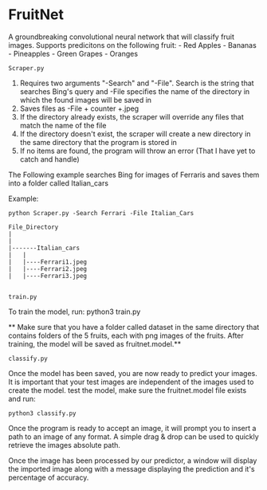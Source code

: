 # FruitNet
A groundbreaking convolutional neural network that will classify fruit images.
Supports predicitons on the following fruit:
	- Red Apples
	- Bananas
	- Pineapples
	- Green Grapes
	- Oranges

	Scraper.py

1. Requires two arguments "-Search" and "-File". Search is the string that searches Bing's query and -File specifies the name of the directory in which the found images will be saved in
2. Saves files as -File + counter +.jpeg
3. If the directory already exists, the scraper will override any files that match the name of the file
4. If the directory doesn't exist, the scraper will create a new directory in the same directory that the program is stored in
5. If no items are found, the program will throw an error (That I have yet to catch and handle)


The Following example searches Bing for images of Ferraris and saves them into a folder called Italian_cars

Example:
	
	python Scraper.py -Search Ferrari -File Italian_Cars

	File_Directory
	|
	|
	|-------Italian_cars
	|	|
	|	|----Ferrari1.jpeg
	|	|----Ferrari2.jpeg
	|	|----Ferrari3.jpeg


	train.py

To train the model, run:
python3 train.py

** Make sure that you have a folder called dataset in the same directory that contains folders of the 5 fruits, each with png images of the fruits. After training, the model will be saved as fruitnet.model.**



	classify.py


Once the model has been saved, you are now ready to predict your images. It is important that your test images are independent of the images used to create the model. test the model, make sure the fruitnet.model file exists and run:

	python3 classify.py


Once the program is ready to accept an image, it will prompt you to insert a path to an image of any format. A simple drag & drop can be used to quickly retrieve the images absolute path. 

Once the image has been processed by our predictor, a window will display the imported image along with a message displaying the prediction and it's percentage of accuracy.

